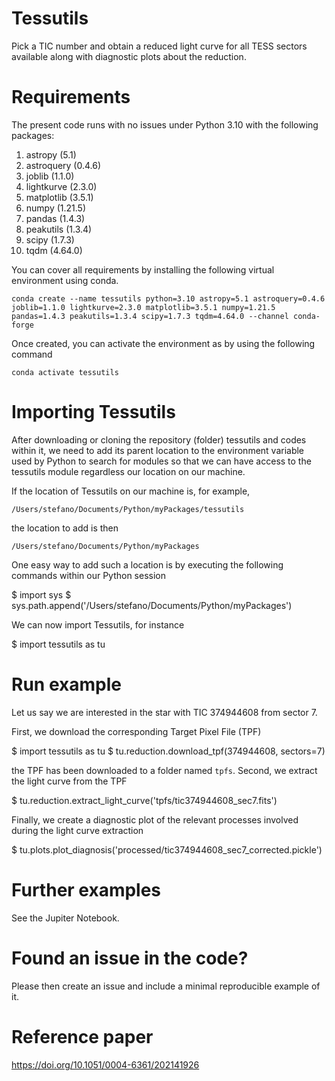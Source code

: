 # Tessutils
Pick a TIC number and obtain a reduced light curve for all TESS sectors available along with diagnostic plots about the reduction.

# Requirements
The present code runs with no issues under Python 3.10 with the following packages:

1. astropy                   	(5.1)
2. astroquery                	(0.4.6)
3. joblib                    	(1.1.0)
4. lightkurve                	(2.3.0)
5. matplotlib                	(3.5.1)
6. numpy                     	(1.21.5)
7. pandas                    	(1.4.3)
8. peakutils                 	(1.3.4)
9. scipy                     	(1.7.3)
10. tqdm                      	(4.64.0)

You can cover all requirements by installing the following virtual environment using conda.

```
conda create --name tessutils python=3.10 astropy=5.1 astroquery=0.4.6 joblib=1.1.0 lightkurve=2.3.0 matplotlib=3.5.1 numpy=1.21.5 pandas=1.4.3 peakutils=1.3.4 scipy=1.7.3 tqdm=4.64.0 --channel conda-forge
```

Once created, you can activate the environment as by using the following command

`conda activate tessutils`

# Importing Tessutils
After downloading or cloning the repository (folder) tessutils and codes within it, we need to add its parent location to the environment variable used by Python to search for modules so that we can have access to the tessutils module regardless our location on our machine.

If the location of Tessutils on our machine is, for example,

`/Users/stefano/Documents/Python/myPackages/tessutils`

the location to add is then

`/Users/stefano/Documents/Python/myPackages`

One easy way to add such a location is by executing the following commands within our Python session 

$ import sys
$ sys.path.append('/Users/stefano/Documents/Python/myPackages')

We can now import Tessutils, for instance

$ import tessutils as tu

# Run example
Let us say we are interested in the star with TIC 374944608 from sector 7. 

First, we download the corresponding Target Pixel File (TPF)

$ import tessutils as tu
$ tu.reduction.download_tpf(374944608, sectors=7)

the TPF has been downloaded to a folder named `tpfs`. Second, we extract the light curve from the TPF

$ tu.reduction.extract_light_curve('tpfs/tic374944608_sec7.fits')

Finally, we create a diagnostic plot of the relevant processes involved during the light curve extraction

$ tu.plots.plot_diagnosis('processed/tic374944608_sec7_corrected.pickle')

# Further examples
See the Jupiter Notebook.

# Found an issue in the code?
Please then create an issue and include a minimal reproducible example of it.

# Reference paper
https://doi.org/10.1051/0004-6361/202141926
